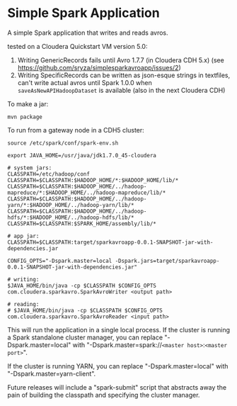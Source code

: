 Simple Spark Application
==============

A simple Spark application that writes and reads avros.

tested on a Cloudera Quickstart VM version 5.0:
1) Writing GenericRecords fails until Avro 1.7.7 (in Cloudera CDH 5.x) (see https://github.com/sryza/simplesparkavroapp/issues/2)
2) Writing SpecificRecords can be written as json-esque strings in textfiles, can't write actual avros until Spark 1.0.0 when `saveAsNewAPIHadoopDataset` is available (also in the next Cloudera CDH)

To make a jar:

    mvn package

To run from a gateway node in a CDH5 cluster:

    source /etc/spark/conf/spark-env.sh

    export JAVA_HOME=/usr/java/jdk1.7.0_45-cloudera

    # system jars:
    CLASSPATH=/etc/hadoop/conf
    CLASSPATH=$CLASSPATH:$HADOOP_HOME/*:$HADOOP_HOME/lib/*
    CLASSPATH=$CLASSPATH:$HADOOP_HOME/../hadoop-mapreduce/*:$HADOOP_HOME/../hadoop-mapreduce/lib/*
    CLASSPATH=$CLASSPATH:$HADOOP_HOME/../hadoop-yarn/*:$HADOOP_HOME/../hadoop-yarn/lib/*
    CLASSPATH=$CLASSPATH:$HADOOP_HOME/../hadoop-hdfs/*:$HADOOP_HOME/../hadoop-hdfs/lib/*
    CLASSPATH=$CLASSPATH:$SPARK_HOME/assembly/lib/*

    # app jar:
    CLASSPATH=$CLASSPATH:target/sparkavroapp-0.0.1-SNAPSHOT-jar-with-dependencies.jar

    CONFIG_OPTS="-Dspark.master=local -Dspark.jars=target/sparkavroapp-0.0.1-SNAPSHOT-jar-with-dependencies.jar"
    
    # writing:
    $JAVA_HOME/bin/java -cp $CLASSPATH $CONFIG_OPTS com.cloudera.sparkavro.SparkAvroWriter <output path>
    
    # reading:
    # $JAVA_HOME/bin/java -cp $CLASSPATH $CONFIG_OPTS com.cloudera.sparkavro.SparkAvroReader <input path>



This will run the application in a single local process.  If the cluster is running a Spark standalone
cluster manager, you can replace "-Dspark.master=local" with
"-Dspark.master=spark://`<master host>`:`<master port>`".

If the cluster is running YARN, you can replace "-Dspark.master=local" with "-Dspark.master=yarn-client".

Future releases will include a "spark-submit" script that abstracts away the pain of building the
classpath and specifying the cluster manager.
